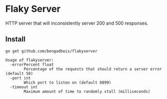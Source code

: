 # Flaky Server

HTTP server that will inconsistently server 200 and 500 responses.

## Install
```
go get github.com/bengadbois/flakyserver
```

```
Usage of flakyserver:
  -errorPercent float
        Percentage of the requests that should return a server error (default 50)
  -port int
        Which port to listen on (default 8899)
  -timeout int
        Maximum amount of time to randomly stall (milliseconds)
````
